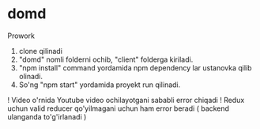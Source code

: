 # domd
Prowork

1) clone qilinadi
2) "domd" nomli folderni ochib, "client" folderga kiriladi.
3) "npm install" command yordamida npm dependency lar ustanovka qilib olinadi.
4) So'ng "npm start" yordamida proyekt run qilinadi.

! Video o'rnida Youtube video ochilayotgani sababli error chiqadi
! Redux uchun valid reducer qo'yilmagani uchun ham error beradi ( backend ulanganda to'g'irlanadi )
